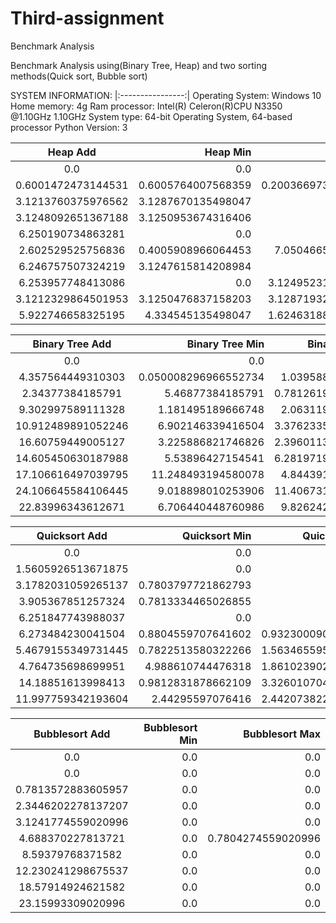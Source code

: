 # Third-assignment
Benchmark Analysis

Benchmark Analysis using(Binary Tree, Heap) and two sorting methods(Quick sort, Bubble sort)

SYSTEM INFORMATION:
|:----------------:|
Operating System: Windows 10 Home
memory: 4g Ram
processor: Intel(R) Celeron(R)CPU N3350 @1.10GHz 1.10GHz
System type: 64-bit Operating System, 64-based processor
Python Version: 3


|Heap Add|	Heap Min|	Heap Min|
|:----:|----:|----:|
|0.0|	0.0| 0.0|
|0.6001472473144531| 0.6005764007568359| 0.20036697387695312|
|3.1213760375976562| 3.1287670135498047| 0.0|
|3.1248092651367188| 3.1250953674316406| 0.0|
|6.250190734863281|	0.0| 0.0|
|2.602529525756836|	0.4005908966064453| 7.050466537475586|
|6.246757507324219|	3.1247615814208984|	0.0|
|6.253957748413086|	0.0| 3.1249523162841797|
|3.1212329864501953| 3.1250476837158203| 3.1287193298339844|
|5.922746658325195|	4.334545135498047| 1.6246318817138672|

|Binary Tree Add| Binary Tree Min| Binary Tree Max|
|:--------:|---------:|----------:|
|0.0|	0.0| 0.0|
|4.357564449310303|	0.050008296966552734|	1.039588451385498|
|2.34377384185791| 5.46877384185791| 0.7812619209289551|
|9.302997589111328|	1.181495189666748| 2.063119411468506|
|10.912489891052246| 6.902146339416504|	3.3762335777282715|
|16.60759449005127|	3.225886821746826| 2.3960113525390625|
|14.605450630187988| 5.53896427154541| 6.2819719314575195|
|17.106616497039795| 11.248493194580078| 4.844391345977783|
|24.106645584106445| 9.018898010253906| 11.406731605529785|
|22.83996343612671|	6.706440448760986| 9.826242923736572|



|Quicksort Add| Quicksort Min| Quicksort Max|
|:--------:|---------:|----------:|
|0.0|	0.0| 0.0|
|1.5605926513671875| 0.0|	0.0|
|3.1782031059265137| 0.7803797721862793|	0.0|
|3.905367851257324|	0.7813334465026855|	0.0|
|6.251847743988037|	0.0| 0.0|
|6.273484230041504|	0.8804559707641602|	0.9323000907897949|
|5.4679155349731445| 0.7822513580322266| 1.5634655952453613|
|4.764735698699951|	4.988610744476318| 1.8610239028930664|
|14.18851613998413|	0.9812831878662109|	3.3260107040405273|
|11.997759342193604| 2.44295597076416| 2.4420738220214844|

|Bubblesort Add|	Bubblesort Min|	Bubblesort Max|
|:--------:|---------:|----------:|
|0.0|	0.0| 0.0|
|0.0|	0.0| 0.0|
|0.7813572883605957| 0.0| 0.0|
|2.3446202278137207| 0.0| 0.0|
|3.1241774559020996| 0.0|	0.0|
|4.688370227813721|	0.0| 0.7804274559020996|
|8.59379768371582| 0.0| 0.0|
|12.230241298675537| 0.0| 0.0|
|18.57914924621582|	0.0| 0.0|
|23.15993309020996|	0.0| 0.0|


